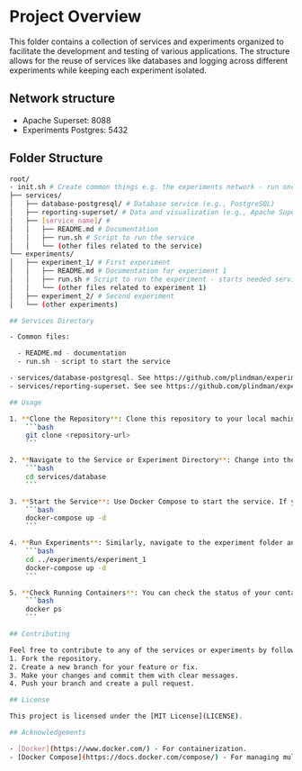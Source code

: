 # Project Overview

This folder contains a collection of services and experiments organized to facilitate the development and testing of various applications. The structure allows for the reuse of services like databases and logging across different experiments while keeping each experiment isolated.

## Network structure

- Apache Superset: 8088
- Experiments Postgres: 5432

## Folder Structure

``` bash
root/ 
- init.sh # Create common things e.g. the experiments network - run once when you begin - remember to chmod +x it
├── services/ 
│   ├── database-postgresql/ # Database service (e.g., PostgreSQL)
│   ├── reporting-superset/ # Data and visualization (e.g., Apache Superset)
│   ├── [service_name]/ # 
│   │   ├── README.md # Documentation
│   │   ├── run.sh # Script to run the service
│   │   └── (other files related to the service) 
└── experiments/ 
│   ├── experiment_1/ # First experiment 
│   │   ├── README.md # Documentation for experiment 1 
│   │   ├── run.sh # Script to run the experiment - starts needed services
│   │   └── (other files related to experiment 1) 
│   ├── experiment_2/ # Second experiment 
│   └── (other experiments)

## Services Directory

- Common files:

  - README.md - documentation
  - run.sh - script to start the service

- services/database-postgresql. See https://github.com/plindman/experiments-database-postgresql
- services/reporting-superset. See see https://github.com/plindman/experiments-apache-superset

## Usage

1. **Clone the Repository**: Clone this repository to your local machine.
    ```bash
    git clone <repository-url>
    ```

2. **Navigate to the Service or Experiment Directory**: Change into the relevant directory where the service or experiment resides.
    ```bash
    cd services/database
    ```

3. **Start the Service**: Use Docker Compose to start the service. If you are starting the database, ensure it is not already running.
    ```bash
    docker-compose up -d
    ```

4. **Run Experiments**: Similarly, navigate to the experiment folder and run the Docker Compose file.
    ```bash
    cd ../experiments/experiment_1
    docker-compose up -d
    ```

5. **Check Running Containers**: You can check the status of your containers with:
    ```bash
    docker ps
    ```

## Contributing

Feel free to contribute to any of the services or experiments by following these steps:
1. Fork the repository.
2. Create a new branch for your feature or fix.
3. Make your changes and commit them with clear messages.
4. Push your branch and create a pull request.

## License

This project is licensed under the [MIT License](LICENSE).

## Acknowledgements

- [Docker](https://www.docker.com/) - For containerization.
- [Docker Compose](https://docs.docker.com/compose/) - For managing multi-container Docker applications.


